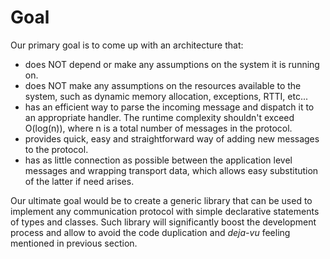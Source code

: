 # Goal

Our primary goal is to come up with an architecture that:

- does NOT depend or make any assumptions on the system it is running on.
- does NOT make any assumptions on the resources available to the system, such
as dynamic memory allocation, exceptions, RTTI, etc...
- has an efficient way to parse the incoming message and dispatch it to an
appropriate handler. The runtime complexity shouldn't exceed O(log(n)), 
where n is a total number of messages in the protocol.
- provides quick, easy and straightforward way of adding new messages to the 
protocol.
- has as little connection as possible between the application level messages
and wrapping transport data, which allows easy substitution of the latter if
need arises.

Our ultimate goal would be to create a generic library that can be used to implement
any communication protocol with simple declarative statements of types and 
classes. Such library will significantly boost the development process and
allow to avoid the code duplication and *deja-vu* feeling mentioned in
previous section.
